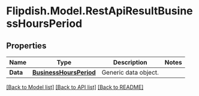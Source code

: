 # Flipdish.Model.RestApiResultBusinessHoursPeriod
## Properties

Name | Type | Description | Notes
------------ | ------------- | ------------- | -------------
**Data** | [**BusinessHoursPeriod**](BusinessHoursPeriod.md) | Generic data object. | 

[[Back to Model list]](../README.md#documentation-for-models) [[Back to API list]](../README.md#documentation-for-api-endpoints) [[Back to README]](../README.md)

